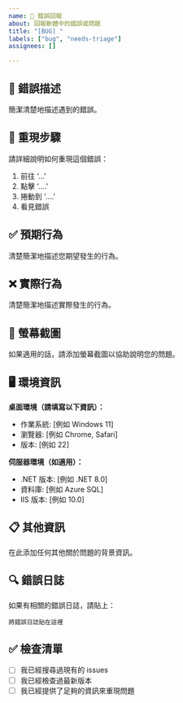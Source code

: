 ```yaml
---
name: 🐛 錯誤回報
about: 回報軟體中的錯誤或問題
title: "[BUG] "
labels: ["bug", "needs-triage"]
assignees: []

---
```


## 🐛 錯誤描述
簡潔清楚地描述遇到的錯誤。

## 🔄 重現步驟
請詳細說明如何重現這個錯誤：

1. 前往 '...'
2. 點擊 '....'
3. 捲動到 '....'
4. 看見錯誤

## ✅ 預期行為
清楚簡潔地描述您期望發生的行為。

## ❌ 實際行為
清楚簡潔地描述實際發生的行為。

## 📸 螢幕截圖
如果適用的話，請添加螢幕截圖以協助說明您的問題。

## 🖥️ 環境資訊

**桌面環境（請填寫以下資訊）：**
- 作業系統: [例如 Windows 11]
- 瀏覽器: [例如 Chrome, Safari]
- 版本: [例如 22]

**伺服器環境（如適用）：**
- .NET 版本: [例如 .NET 8.0]
- 資料庫: [例如 Azure SQL]
- IIS 版本: [例如 10.0]

## 📋 其他資訊
在此添加任何其他關於問題的背景資訊。

## 🔍 錯誤日誌
如果有相關的錯誤日誌，請貼上：

```
將錯誤日誌貼在這裡
```

## ✅ 檢查清單
- [ ] 我已經搜尋過現有的 issues
- [ ] 我已經檢查過最新版本
- [ ] 我已經提供了足夠的資訊來重現問題